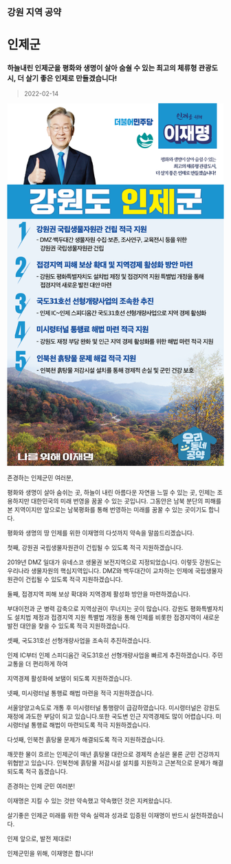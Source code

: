 ## 강원 지역 공약

# 인제군

### 하늘내린 인제군을 평화와 생명이 살아 숨쉴 수 있는 최고의 체류형 관광도시, 더 살기 좋은 인제로 만들겠습니다!
> 2022-02-14

![인제군 지역공약](./005_010_010.png)

존경하는 인제군민 여러분,

 

평화와 생명이 살아 숨쉬는 곳, 하늘이 내린 아름다운 자연을 느낄 수 있는 곳, 인제는 조용하지만 대한민국의 미래 번영을 꿈꿀 수 있는 곳입니다. 그동안은 남북 분단의 피해를 본 지역이지만 앞으로는 남북평화를 통해 번영하는 미래를 꿈꿀 수 있는 곳이기도 합니다. 

 

평화와 생명의 땅 인제를 위한 이재명의 다섯까지 약속을 말씀드리겠습니다.

 

 

첫째, 강원권 국립생물자원관이 건립될 수 있도록 적극 지원하겠습니다.

2019년 DMZ 일대가 유네스코 생물권 보전지역으로 지정되었습니다. 이렇듯 강원도는 우리나라 생물자원의 핵심지역입니다. DMZ와 백두대간이 교차하는 인제에 국립생물자원관이 건립될 수 있도록 적극 지원하겠습니다.

 

둘째, 접경지역 피해 보상 확대와 지역경제 활성화 방안을 마련하겠습니다.

부대이전과 군 병력 감축으로 지역상권이 무너지는 곳이 많습니다. 강원도 평화특별자치도 설치법 제정과 접경지역 지원 특별법 개정을 통해 인제를 비롯한 접경지역이 새로운 발전 대안을 찾을 수 있도록 적극 지원하겠습니다.

 

셋째, 국도31호선 선형개량사업을 조속히 추진하겠습니다.

인제 IC부터 인제 스피디움간 국도31호선 선형개량사업을 빠르게 추진하겠습니다. 주민 교통을 더 편리하게 하여 

지역경제 활성화에 보탬이 되도록 지원하겠습니다.

 

넷째, 미시령터널 통행료 해법 마련을 적극 지원하겠습니다.

서울양양고속도로 개통 후 미시령터널 통행량이 급감하였습니다. 미시령터널은 강원도 재정에 과도한 부담이 되고 있습니다.또한 국도변 인근 지역경제도 많이 어렵습니다. 미시령터널 통행료 해법이 마련되도록 적극 지원하겠습니다. 

 

다섯째, 인북천 흙탕물 문제가 해결되도록 적극 지원하겠습니다.

깨끗한 물이 흐르는 인제군이 매년 흙탕물 대란으로 경제적 손실은 물론 군민 건강까지 위협받고 있습니다. 인북천에 흙탕물 저감시설 설치를 지원하고 근본적으로 문제가 해결되도록 적극 돕겠습니다.

 

 

존경하는 인제 군민 여러분!

 

이재명은 지킬 수 있는 것만 약속했고 약속했던 것은 지켜왔습니다.

살기좋은 인제군 미래를 위한 약속 실력과 성과로 입증된 이재명이 반드시 실천하겠습니다.

 

인제 앞으로, 발전 제대로!

인제군민을 위해, 이재명은 합니다!